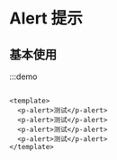 # Alert 提示

## 基本使用

:::demo

```vue

<template>
  <p-alert>测试</p-alert>
  <p-alert>测试</p-alert>
  <p-alert>测试</p-alert>
  <p-alert>测试</p-alert>
</template>
```